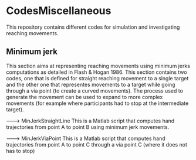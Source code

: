 # CodesMiscellaneous
This repository contains different codes for simulation and investigating reaching movements.


## Minimum jerk
This section aims at representing reaching movements using minimum jerks computations as detailed in Flash & Hogan 1986. This section contains two codes, one that is defined for straight reaching movement to a single target and the other one that representes movements to a target while going through a via point (to create a curved movements). The process used to generate the movement can be used to expand to more complex movements (for example where participants had to stop at the intermediate target). 


---> MinJerkStraightLine
     This is a Matlab script that computes hand trajectories from point A to point B using minimum jerk movements.
     
---> MinJerkViaPoint
     This is a Matlab script that computes hand trajectories from point A to point C through a via point C (where it does not has to stop)
     
     
